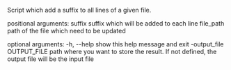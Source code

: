 Script which add a suffix to all lines of a given file.

positional arguments:
  suffix                suffix which will be added to each line
  file_path             path of the file which need to be updated

optional arguments:
  -h, --help            show this help message and exit
  -output_file OUTPUT_FILE
                        path where you want to store the result. If not defined, the output file will be the input file